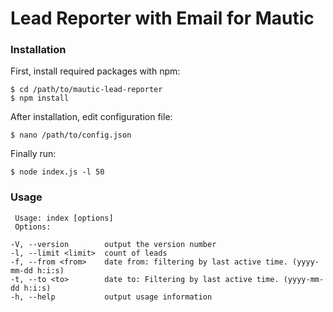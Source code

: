 # Lead Reporter with Email for Mautic

### Installation
First, install required packages with npm:
    
    $ cd /path/to/mautic-lead-reporter
    $ npm install
    
After installation, edit configuration file:
  
    $ nano /path/to/config.json
 
Finally run: 
  
    $ node index.js -l 50
    
### Usage

     Usage: index [options]
     Options:

    -V, --version        output the version number
    -l, --limit <limit>  count of leads
    -f, --from <from>    date from: filtering by last active time. (yyyy-mm-dd h:i:s)
    -t, --to <to>        date to: Filtering by last active time. (yyyy-mm-dd h:i:s)
    -h, --help           output usage information
